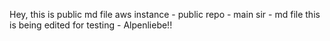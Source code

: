 Hey, this is public md file
aws instance - public repo - main sir - md file
this is being edited for testing - Alpenliebe!!
